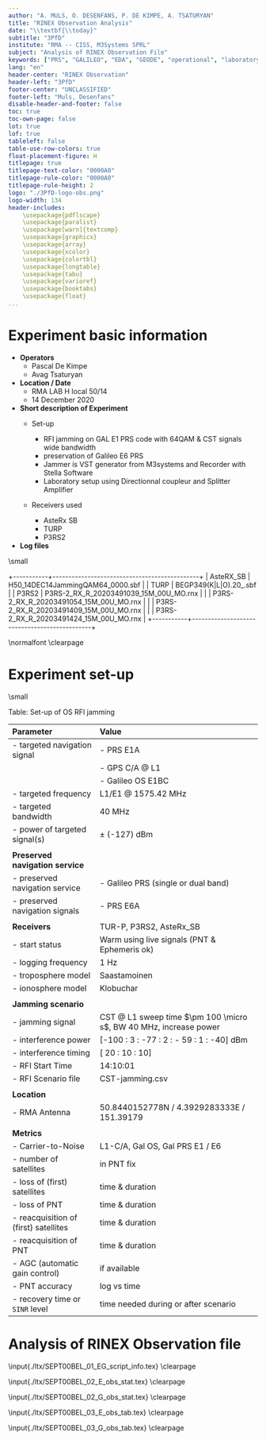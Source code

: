 ```yaml
---
author: "A. MULS, O. DESENFANS, P. DE KIMPE, A. TSATURYAN"
title: "RINEX Observation Analysis"
date: "\\textbf{\\today}"
subtitle: "3PfD"
institute: "RMA -- CISS, M3Systems SPRL"
subject: "Analysis of RINEX Observation File"
keywords: ["PRS", "GALILEO", "EDA", "GEODE", "operational", "laboratory", "test"]
lang: "en"
header-center: "RINEX Observation"
header-left: "3PfD"
footer-center: "UNCLASSIFIED"
footer-left: "Muls, Desenfans"
disable-header-and-footer: false
toc: true
toc-own-page: false
lot: true
lof: true
tableleft: false
table-use-row-colors: true
float-placement-figure: H
titlepage: true
titlepage-text-color: "0000A0"
titlepage-rule-color: "0000A0"
titlepage-rule-height: 2 
logo: "./3PfD-logo-obs.png"
logo-width: 134
header-includes: 
    \usepackage{pdflscape}
    \usepackage{paralist}
    \usepackage[warn]{textcomp}
    \usepackage{graphicx}
    \usepackage{array}
    \usepackage{xcolor}
    \usepackage{colortbl}
    \usepackage{longtable}
    \usepackage{tabu}
    \usepackage{varioref}
    \usepackage{booktabs}
    \usepackage{float}
...
```

 
# Experiment basic information

- __Operators__
    + Pascal De Kimpe
    + Avag Tsaturyan
- __Location / Date__
    + RMA LAB  H local 50/14
    + 14 December 2020
- __Short description of Experiment__
    + Set-up
        * RFI jamming on GAL E1 PRS code with 64QAM & CST signals  wide bandwidth
        * preservation of Galileo E6 PRS
        * Jammer is VST generator from M3systems and Recorder with Stella Software
        * Laboratory setup using Directionnal coupleur and Splitter Amplifier

    + Receivers used
        * AsteRx SB
        * TURP
        * P3RS2
- __Log files__

\small

+-----------+----------------------------------------------+
| AsteRX_SB |  H50_14DEC14JammingQAM64_0000.sbf            |
| TURP      |  BEGP349(K|L|O).20_.sbf                      |
| P3RS2     |  P3RS-2_RX_R_20203491039_15M_00U_MO.rnx      |
|           | P3RS-2_RX_R_20203491054_15M_00U_MO.rnx       |
|           | P3RS-2_RX_R_20203491409_15M_00U_MO.rnx       |
|           | P3RS-2_RX_R_20203491424_15M_00U_MO.rnx       |
+-----------+----------------------------------------------+

\normalfont
\clearpage

# Experiment set-up


\small

Table: Set-up of OS RFI jamming 

| __Parameter__                         | __Value__                                                         |
| :----------------------------------   | :--------------------------------------                           |
| - targeted navigation signal          | - PRS E1A                                                         |
|                                       | - GPS C/A @ L1                                                    |
|                                       | - Galileo OS E1BC                                                 |
| - targeted frequency                  | L1/E1 @ 1575.42 MHz                                               |
| - targeted bandwidth                  | 40 MHz                                                            |
| - power of targeted signal(s)         | $\pm$ (-127) dBm                                                  |
|                                       |                                                                   |
| __Preserved navigation service__      |                                                                   |
| - preserved navigation service        | - Galileo PRS (single or dual band)                               |
| - preserved navigation signals        | - PRS E6A                                                         |
|                                       |                                                                   |
| __Receivers__                         | TUR-P, P3RS2, AsteRx_SB                                           |
| - start status                        | Warm using live signals (PNT & Ephemeris ok)                      |
| - logging frequency                   | 1 Hz                                                              |
| - troposphere model                   | Saastamoinen                                                      |
| - ionosphere model                    | Klobuchar                                                         |
|                                       |                                                                   |
| __Jamming scenario__                  |                                                                   |
| - jamming signal                      | CST @ L1 sweep time $\pm 100 \micro s$, BW 40 MHz, increase power |
| - interference power                  | [-100 : 3 : -77 : 2 : - 59 : 1 : -40] dBm                         |
| - interference timing                 | [ 20 : 10 : 10]                                                   |
| - RFI Start Time                      | 14:10:01                                                          |
| - RFI Scenario file                   | CST-jamming.csv                                                   |
|                                       |                                                                   |
| __Location__                          |                                                                   |
| - RMA Antenna                         | 50.8440152778N / 4.3929283333E / 151.39179                        |
|                                       |                                                                   |
| __Metrics__                           |                                                                   |
| - Carrier-to-Noise                    | L1-C/A, Gal OS, Gal PRS E1 / E6                                   |
| - number of satellites                | in PNT fix                                                        |
| - loss of (first) satellites          | time & duration                                                   |
| - loss of PNT                         | time & duration                                                   |
| - reacquisition of (first) satellites | time & duration                                                   |
| - reacquisition of  PNT               | time & duration                                                   |
| - AGC (automatic gain control)        | if available                                                      |
| - PNT accuracy                        | log vs time                                                       |
| - recovery time or `SINR` level       | time needed during or after scenario                              |



# Analysis of RINEX Observation file

\input{./ltx/SEPT00BEL_01_EG_script_info.tex}
\clearpage

\input{./ltx/SEPT00BEL_02_E_obs_stat.tex}
\clearpage

\input{./ltx/SEPT00BEL_02_G_obs_stat.tex}
\clearpage

\input{./ltx/SEPT00BEL_03_E_obs_tab.tex}
\clearpage

\input{./ltx/SEPT00BEL_03_G_obs_tab.tex}
\clearpage

